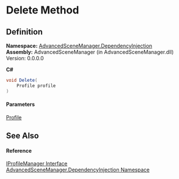 # Delete Method

## Definition

**Namespace:** [AdvancedSceneManager.DependencyInjection](N_AdvancedSceneManager_DependencyInjection.md)\
**Assembly:** AdvancedSceneManager (in AdvancedSceneManager.dll) Version: 0.0.0.0

**C#**

```c#
void Delete(
	Profile profile
)
```

#### Parameters

&#x20; [Profile](T_AdvancedSceneManager_Models_Profile.md)&#x20;

## See Also

#### Reference

[IProfileManager Interface](T_AdvancedSceneManager_DependencyInjection_IProfileManager.md)\
[AdvancedSceneManager.DependencyInjection Namespace](N_AdvancedSceneManager_DependencyInjection.md)
